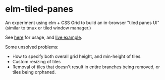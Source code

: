 # elm-tiled-panes

An experiment using elm + CSS Grid to build an in-browser "tiled panes UI" 
(similar to tmux or tiled window manager.)

See [here](/ericgj/elm-tiled-panes/blob/master/example/TileLayout.elm) for
usage, and [live example](https://runelm.io/c/k2x).

Some unsolved problems:

  - How to specify both overall grid height, and min-height of tiles.
  - Custom resizing of tiles
  - Removal of tiles that doesn't result in entire branches being removed,
    or tiles being orphaned.

